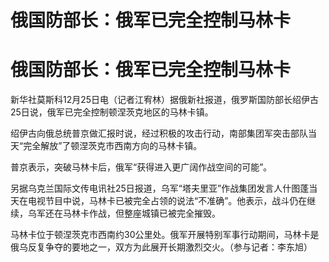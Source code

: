 # 俄国防部长：俄军已完全控制马林卡

# 俄国防部长：俄军已完全控制马林卡

新华社莫斯科12月25日电（记者江宥林）据俄新社报道，俄罗斯国防部长绍伊古25日说，俄军已完全控制顿涅茨克地区的马林卡镇。

绍伊古向俄总统普京做汇报时说，经过积极的攻击行动，南部集团军突击部队当天“完全解放”了顿涅茨克市西南方向的马林卡镇。

普京表示，突破马林卡后，俄军“获得进入更广阔作战空间的可能”。

另据乌克兰国际文传电讯社25日报道，乌军“塔夫里亚”作战集团发言人什图蓬当天在电视节目中说，马林卡已被完全占领的说法“不准确”。他表示，战斗仍在继续，乌军还在马林卡作战，但整座城镇已被完全摧毁。

马林卡位于顿涅茨克市西南约30公里处。俄军开展特别军事行动期间，马林卡是俄乌反复争夺的要地之一，双方为此展开长期激烈交火。（参与记者：李东旭）

